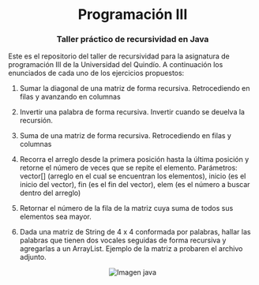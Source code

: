 <h1 align="center">Programación III</h1>

<h3 align="center">
Taller práctico de recursividad en Java
</h3>

Este es el repositorio del taller de recursividad para la asignatura de programación III de la Universidad del Quindío. A continuación los enunciados de cada uno de los ejercicios propuestos: 

1. Sumar la diagonal de una matriz de forma recursiva. Retrocediendo en filas y avanzando en columnas

1. Invertir una palabra de forma recursiva. Invertir cuando se deuelva la recursión.

1. Suma de una matriz de forma recursiva. Retrocediendo en filas y columnas

1. Recorra el arreglo desde la primera posición hasta la última posición y retorne el número de veces que se repite el elemento.  Parámetros: vector[] (arreglo en el cual se encuentran los elementos), inicio (es el inicio del vector), fin (es el fin del vector), elem (es el número a buscar dentro del arreglo)

1. Retornar el número de la fila de la matriz cuya suma de todos sus elementos sea mayor.

1. Dada una matriz de String de 4 x 4 conformada por palabras, hallar las palabras que tienen dos vocales seguidas de forma recursiva y agregarlas a un ArrayList. Ejemplo de la matriz a probaren el archivo adjunto.
<p align="center">
<img  alt="Imagen java" src="https://1.bp.blogspot.com/-cJDsKHIIrMA/Wot8XKnOn-I/AAAAAAAAKTQ/m2W3klq-jRQxgj-hileSPJzeD0w5o97aQCPcBGAYYCw/s1600/javaIcon.png">
</p>
